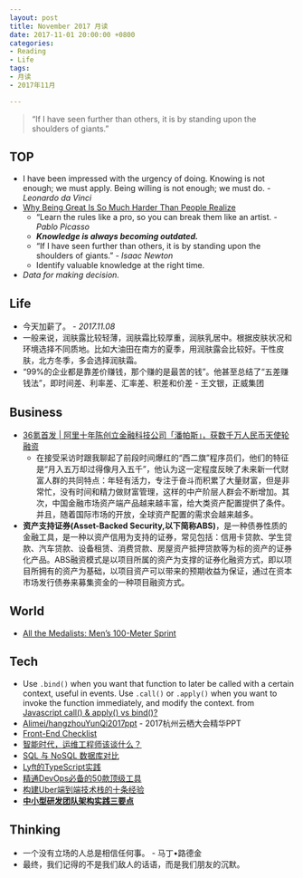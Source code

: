 ```yaml
---
layout: post
title: November 2017 月读
date: 2017-11-01 20:00:00 +0800
categories:
- Reading
- Life
tags:
- 月读
- 2017年11月

---
```


<blockquote class="blockquote-center">
<p>“If I have seen further than others, it is by standing upon the shoulders of giants.”</p>
</blockquote>

## TOP

- I have been impressed with the urgency of doing. Knowing is not enough; we must apply. Being willing is not enough; we must do. *-Leonardo da Vinci*
- [Why Being Great Is So Much Harder Than People Realize](https://medium.com/the-mission/why-being-great-is-so-much-harder-than-people-realize-c91616b18bc9)
	- “Learn the rules like a pro, so you can break them like an artist. *- Pablo Picasso*
	- ***Knowledge is always becoming outdated.***
	- “If I have seen further than others, it is by standing upon the shoulders of giants.” *-  Isaac Newton*
	- Identify valuable knowledge at the right time.
- *Data for making decision.*

## Life

- 今天加薪了。 - *2017.11.08*
- 一般来说，润肤露比较轻薄，润肤霜比较厚重，润肤乳居中。根据皮肤状况和环境选择不同质地。比如大油田在南方的夏季，用润肤露会比较好。干性皮肤，北方冬季，多会选择润肤霜。
- “99%的企业都是靠差价赚钱，那个赚的是最苦的钱”。他甚至总结了“五差赚钱法”，即时间差、利率差、汇率差、积差和价差 - 王文银，正威集团


## Business

- [36氪首发 | 阿里十年陈创立金融科技公司「潘帕斯」，获数千万人民币天使轮融资](http://36kr.com/p/5099959.html)
	- 在接受采访时跟我聊起了前段时间爆红的“西二旗”程序员们，他们的特征是“月入五万却过得像月入五千”，他认为这一定程度反映了未来新一代财富人群的共同特点：年轻有活力，专注于奋斗而积累了大量财富，但是非常忙，没有时间和精力做财富管理，这样的中产阶层人群会不断增加。其次，中国金融市场资产端产品越来越丰富，给大类资产配置提供了条件。并且，随着国际市场的开放，全球资产配置的需求会越来越多。
- **资产支持证券(Asset-Backed Security,以下简称ABS)**，是一种债券性质的金融工具，是一种以资产信用为支持的证券，常见包括：信用卡贷款、学生贷款、汽车贷款、设备租赁、消费贷款、房屋资产抵押贷款等为标的资产的证券化产品。ABS融资模式是以项目所属的资产为支撑的证券化融资方式，即以项目所拥有的资产为基础，以项目资产可以带来的预期收益为保证，通过在资本市场发行债券来募集资金的一种项目融资方式。

## World

- [All the Medalists: Men’s 100-Meter Sprint](http://www.nytimes.com/interactive/2012/08/05/sports/olympics/the-100-meter-dash-one-race-every-medalist-ever.html)

## Tech

- Use `.bind()` when you want that function to later be called with a certain context, useful in events. Use `.call()` or `.apply()` when you want to invoke the function immediately, and modify the context. from [Javascript call() & apply() vs bind()?](https://stackoverflow.com/questions/15455009/javascript-call-apply-vs-bind)
- [Alimei/hangzhouYunQi2017ppt](https://github.com/Alimei/hangzhouYunQi2017ppt) - 2017杭州云栖大会精华PPT
- [Front-End Checklist](https://github.com/thedaviddias/Front-End-Checklist)
- [智能时代，运维工程师该谈什么？](https://mp.weixin.qq.com/s?__biz=MzIzNjUxMzk2NQ==&mid=2247485869&idx=1&sn=18b268912d1a9379c73815bec89798c7)
- [SQL 与 NoSQL 数据库对比](https://aws.amazon.com/cn/nosql/)
- [Lyft的TypeScript实践](http://www.infoq.com/cn/news/2017/10/TypeScript-practice-Lyft)
- [精通DevOps必备的50款顶级工具](https://mp.weixin.qq.com/s?__biz=MzIzNjUxMzk2NQ==&mid=2247485863&idx=1&sn=176f93a62583372e401dd2720d79e11d&chksm=e8d7f665dfa07f73bdeb57dd954f875a267d0b3afefa0afcf62d1d6d6d87020c7915b044327e&scene=27#wechat_redirect)
- [构建Uber端到端技术栈的十条经验](http://www.infoq.com/cn/news/2017/10/building-uber-tech-stack-10-tips)
- [**中小型研发团队架构实践三要点**](https://mp.weixin.qq.com/s?__biz=MzIwMzg1ODcwMw==&mid=2247486905&idx=1&sn=e562243e2ba9330ac70f6546cf7da222)


## Thinking

- 一个没有立场的人总是相信任何事。 - 马丁•路德金
- 最终，我们记得的不是我们敌人的话语，而是我们朋友的沉默。